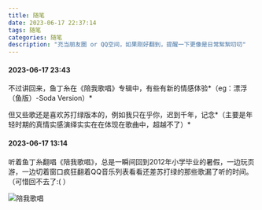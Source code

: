 ```yaml
---
title: 随笔
date: 2023-06-17 22:37:14
tags: 随笔
categories: 随笔
description: "充当朋友圈 or QQ空间，如果刚好翻到，提醒一下更像是日常絮絮叨叨"
---
```


#### 2023-06-17 23:43

不过讲回来，鱼丁糸在《陪我歌唱》专辑中，有些有新的情感体验*（eg：漂浮（鱼版）-Soda Version）*

但又些歌还是喜欢苏打绿版本的，例如我只在乎你，迟到千年，记念*（主要是年轻时期的真情实感演绎实实在在体现在歌曲中，超越不了）*



#### 2023-06-17 13:14

听着鱼丁糸翻唱《陪我歌唱》，总是一瞬间回到2012年小学毕业的暑假，一边玩页游，一边切着窗口疯狂翻着QQ音乐列表看看还差苏打绿的那些歌漏了听的时间。（可惜回不去了:( ）

![陪我歌唱](陪我歌唱.jpg)

